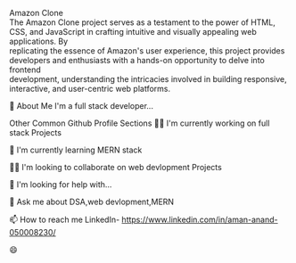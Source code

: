 Amazon Clone<br>
The Amazon Clone project serves as a testament to the power of HTML, CSS, and JavaScript in crafting intuitive and visually appealing web applications. By<br>
replicating the essence of Amazon's user experience, this project provides developers and enthusiasts with a hands-on opportunity to delve into frontend <br> development, understanding the intricacies involved in building responsive, interactive, and user-centric web platforms.<br>

🚀 About Me
I'm a full stack developer...

Other Common Github Profile Sections
👩‍💻 I'm currently working on full stack Projects

🧠 I'm currently learning MERN stack

👯‍♀️ I'm looking to collaborate on web devlopment Projects

🤔 I'm looking for help with...

💬 Ask me about DSA,web devlopment,MERN

📫 How to reach me LinkedIn- https://www.linkedin.com/in/aman-anand-050008230/

😄
